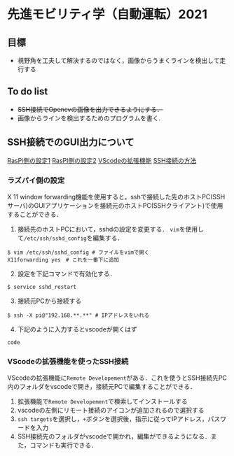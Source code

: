 # 先進モビリティ学（自動運転）2021

## 目標
* 視野角を工夫して解決するのではなく，画像からうまくラインを検出して走行する

## To do list
* ~~SSH接続でOpencvの画像を出力できるようにする．~~
* 画像からラインを検出するためのプログラムを書く.

## SSH接続でのGUI出力について
[RasPi側の設定1](https://users.miraclelinux.com/support/?q=node/374)
[RasPI側の設定2](https://richarthurs.com/2019/01/20/raspberrypi-cv-setup/)
[VScodeの拡張機能](https://www.server-memo.net/memo/vscode/vscode_ssh.html)
[SSH接続の方法](https://qiita.com/SOutaHI/items/10befdc15b9b3a33fd5e)

### ラズパイ側の設定
X 11 window forwarding機能を使用すると，sshで接続した先のホストPC(SSHサーバ)のGUIアプリケーションを接続元のホストPC(SSHクライアント)で使用することができる．

1. 接続先のホストPCにおいて，sshdの設定を変更する．
`vim`を使用して`/etc/ssh/sshd_config`を編集する．
```shell
$ vim /etc/ssh/sshd_config # ファイルをvimで開く
X11forwarding yes　# これを一番下に追加
```

2. 設定を下記コマンドで有効化する．
```shell
$ service sshd_restart
```

3. 接続元PCから接続する
```shell
$ ssh -X pi@"192.168.**.**" # IPアドレスをいれる
```

4. 下記のように入力するとvscodeが開くはず
```shell
code 
```

### VScodeの拡張機能を使ったSSH接続
VScodeの拡張機能に`Remote Developement`がある．これを使うとSSH接続先PC内のフォルダをvscodeで開き，接続元PCで編集することができる．

1. 拡張機能で`Remote Developement`で検索してインストールする
2. vscodeの左側にリモート接続のアイコンが追加されるので選択する
3. `ssh targets`を選択し，`+`ボタンを選択後，指示に従ってIPアドレス，パスワードを入力
4. SSH接続先のフォルダがvscodeで開かれ，編集ができるようになる．また，コマンドも実行できる．